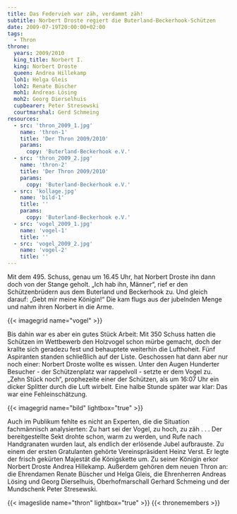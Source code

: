 ```yaml
---
title: Das Federvieh war zäh, verdammt zäh!
subtitle: Norbert Droste regiert die Buterland-Beckerhook-Schützen
date: 2009-07-19T20:00:00+02:00
tags:
  - Thron
throne:
  years: 2009/2010
  king_title: Norbert I.
  king: Norbert Droste
  queen: Andrea Hillekamp
  loh1: Helga Gleis
  loh2: Renate Büscher
  moh1: Andreas Lösing
  moh2: Georg Dierselhuis
  cupbearer: Peter Stresewski
  courtmarshal: Gerd Schmeing
resources:
  - src: 'thron_2009_1.jpg'
    name: 'thron-1'
    title: 'Der Thron 2009/2010'
    params:
      copy: 'Buterland-Beckerhook e.V.'
  - src: 'thron_2009_2.jpg'
    name: 'thron-2'
    title: 'Der Thron 2009/2010'
    params:
      copy: 'Buterland-Beckerhook e.V.'
  - src: 'kollage.jpg'
    name: 'bild-1'
    title: ''
    params:
      copy: 'Buterland-Beckerhook e.V.'
  - src: 'vogel_2009_1.jpg' 
    name: 'vogel-1'
    title: ''
  - src: 'vogel_2009_2.jpg' 
    name: 'vogel-2'
    title: ''
---
```


Mit dem 495. Schuss, genau um 16.45 Uhr, hat Norbert Droste ihn dann doch von der
Stange geholt. „Ich hab ihn, Männer“, rief er den Schützenbrüdern aus dem
Buterland und Beckerhook zu. Und gleich darauf: „Gebt mir meine Königin!“ Die kam
flugs aus der jubelnden Menge und nahm ihren Norbert in die Arme.<!--more-->

{{< imagegrid name="vogel" >}}

Bis dahin war es aber ein gutes Stück Arbeit: Mit 350 Schuss hatten die Schützen
im Wettbewerb den Holzvogel schon mürbe gemacht, doch der krallte sich geradezu
fest und behauptete weiterhin die Lufthoheit. Fünf Aspiranten standen schließlich
auf der Liste. Geschossen hat dann aber nur noch einer: Norbert Droste wollte es
wissen. Unter den Augen Hunderter Besucher - der Schützenplatz war rappelvoll -
setzte er dem Vogel zu. „Zehn Stück noch“, prophezeite einer der Schützen, als um
16:07 Uhr ein dicker Splitter durch die Luft wirbelt. Eine halbe Stunde später
war klar: Das war eine Fehleinschätzung.

{{< imagegrid name="bild" lightbox="true" >}}

Auch im Publikum fehlte es nicht an Experten, die die Situation fachmännisch
analysierten: Zu hart sei der Vogel, zu hoch, zu zäh . . . Der bereitgestellte
Sekt drohte schon, warm zu werden, und Rufe nach Handgranaten wurden laut, als
endlich der erlösende Jubel aufbrauste. Zu einem der ersten Gratulanten gehörte
Vereinspräsident Heinz Verst. Er legte der frisch gekürten Majestät die
Königskette um. Zu seiner Königin erkor Norbert Droste Andrea Hillekamp.
Außerdem gehören dem neuen Thron an: die Ehrendamen Renate Büscher und
Helga Gleis, die Ehrenherren Andreas Lösing und Georg Dierselhuis,
Oberhofmarschall Gerhard Schmeing und der Mundschenk Peter Stresewski.

{{< imageslide name="thron" lightbox="true" >}}
{{< thronemembers >}}
